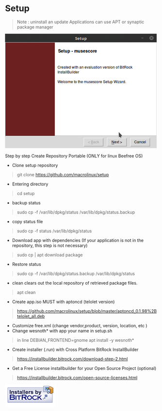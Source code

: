 
# Setup                                                                                    

> Note : uninstall an update Applications can use APT or synaptic package manager

![](setup.gif) 



Step by step Create Repository Portable (ONLY for linux Beefree OS)
* Clone setup repository
> git clone https://github.com/macrolinux/setup
* Entering directory
>cd setup
* backup status
>sudo cp -f /var/lib/dpkg/status /var/lib/dpkg/status.backup
* copy status file
>sudo cp -f status /var/lib/dpkg/status
* Download app with dependencies (If your application is not in the repository, this step is not necessary)
>sudo cp | apt download package
* Restore status
>sudo cp -f /var/lib/dpkg/status.backup /var/lib/dpkg/status
* clean clears out the local repository of retrieved package files.
> apt clean
* Create app.iso MUST with aptoncd (telolet version)
>https://github.com/macrolinux/setup/blob/master/aptoncd_0.1.98%2Btelolet_all.deb
* Customize free.xml (change vendor,product, version, location, etc )
* Change wesnoth* with app your name in setup.sh
> in line DEBIAN_FRONTEND=gnome apt install -y wesnoth*
* Create installer (.run) with Cross Platform BitRock InstallBuilder
>https://installbuilder.bitrock.com/download-step-2.html
* Get a Free License installbuilder for your Open Source Project (optional)
>https://installbuilder.bitrock.com/open-source-licenses.html

![](installersby_tiny.png)
